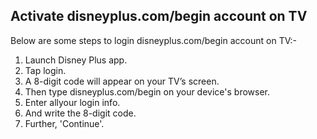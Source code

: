 ## Activate disneyplus.com/begin account on TV
Below are some steps to login disneyplus.com/begin account on TV:-

1. Launch Disney Plus app.
2. Tap login.
3. A 8-digit code will appear on your TV’s screen.
4. Then type disneyplus.com/begin on your device's browser.
5. Enter allyour login info.
6. And write the 8-digit code.
7. Further, 'Continue'.
